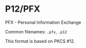 # P12/PFX

PFX - Personal Information Exchange

Common filenames: `.pfx`, `.p12`

This format is based on PKCS #12.

